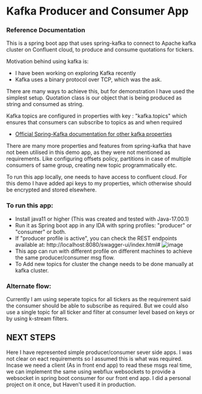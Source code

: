 # Kafka Producer and Consumer App

### Reference Documentation
This is a spring boot app that uses spring-kafka to connect to Apache kafka cluster on Confluent cloud,
to produce and consume quotations for tickers.

Motivation behind using kafka is:
* I have been working on exploring Kafka recently
* Kafka uses a binary protocol over TCP, which was the ask.

There are many ways to achieve this, but for demonstration I have used the simplest setup.
Quotation class is our object that is being produced as string and consumed as string.

Kafka topics are configured in properties with key : "kafka.topics" which ensures that consumers can subscribe to topics as and when required
* [Official Spring-Kafka documentation for other kafka properties](https://docs.spring.io/spring-kafka/reference/html/#reference)

There are many more properties and features from spring-kafka that have not been utilised in this demo app, as they were not mentioned as requirements.
Like configuring offsets policy, partitions in case of multiple consumers of same group, creating new topic programmatically etc. 

To run this app locally, one needs to have access to confluent cloud.
For this demo I have added api keys to my properties, which otherwise should be encrypted and stored elsewhere.

### To run this app:
* Install java11 or higher (This was created and tested with Java-17.00.1)
* Run it as Spring boot app in any IDA with spring profiles: "producer" or "consumer" or both.
* If "producer profile is active", you can check the REST endpoints available at: http://localhost:8080/swagger-ui/index.html#
![image](https://user-images.githubusercontent.com/13507690/162608370-ab6a3867-d76d-4373-9ea2-ed9cc7af3181.png)
* This app can run with different profile on different machines to achieve the same producer/consumer msg flow.
* To Add new topics for cluster the change needs to be done manually at kafka cluster.

### Alternate flow:
Currently I am using seperate topics for all tickers as the requirement said the consumer should be able to subscribe as required. But we could also use a single topic for all ticker and filter at consumer level based on keys or by using k-stream filters.

## NEXT STEPS
Here I have represented simple producer/consumer sever side apps. I was not clear on eact requirements so I assumed this is what was required. Incase we need a client (As in front end app) to read these msgs real time, we can implement the same using webflux websockets to provide a websocket in spring boot consumer for our front end app. I did a personal project on it once, but Haven't used it in production.
 
    
